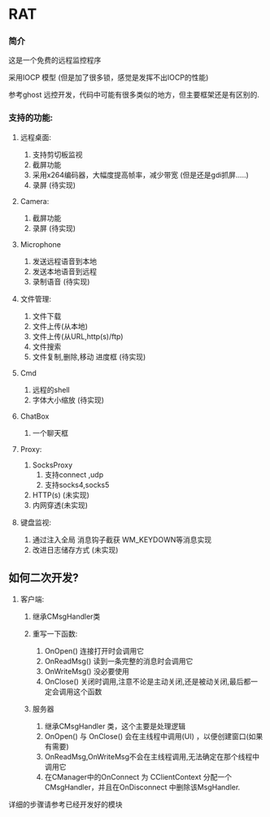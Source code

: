 # RAT

### 简介

这是一个免费的远程监控程序

采用IOCP 模型 (但是加了很多锁，感觉是发挥不出IOCP的性能)

参考ghost 远控开发，代码中可能有很多类似的地方，但主要框架还是有区别的.

### 支持的功能:

1. 远程桌面:
    1. 支持剪切板监视
    2. 截屏功能
    3. 采用x264编码器，大幅度提高帧率，减少带宽 (但是还是gdi抓屏…..)
    4. 录屏 (待实现)
    
2. Camera:
    1. 截屏功能
    2. 录屏 (待实现)

1. Microphone
    1. 发送远程语音到本地
    2. 发送本地语音到远程
    3. 录制语音 (待实现)
    
2. 文件管理:
    1. 文件下载
    2. 文件上传(从本地)
    3. 文件上传(从URL,http(s)/ftp)
    4. 文件搜索
    5. 文件复制,删除,移动 进度框 (待实现)
    
     
    
3. Cmd
    1. 远程的shell
    2. 字体大小缩放 (待实现)
    
4. ChatBox
    1. 一个聊天框

1. Proxy:
    1. SocksProxy
        1. 支持connect ,udp 
        2. 支持socks4,socks5
    2. HTTP(s) (未实现)
    3. 内网穿透(未实现)

1. 键盘监视:
    1. 通过注入全局 消息钩子截获 WM_KEYDOWN等消息实现
    2. 改进日志储存方式 (未实现)

## 如何二次开发?

1. 客户端:
    1. 继承CMsgHandler类
    2. 重写一下函数:
        1. OnOpen() 连接打开时会调用它
        2. OnReadMsg() 读到一条完整的消息时会调用它
        3. OnWriteMsg() 没必要使用
        4. OnClose() 关闭时调用,注意不论是主动关闭,还是被动关闭,最后都一定会调用这个函数
    
    1. 服务器
        1. 继承CMsgHandler 类，这个主要是处理逻辑
        2. OnOpen() 与 OnClose() 会在主线程中调用(UI) ，以便创建窗口(如果有需要)
        3. OnReadMsg,OnWriteMsg不会在主线程调用,无法确定在那个线程中调用它
        4. 在CManager中的OnConnect 为 CClientContext 分配一个 CMsgHandler，并且在OnDisconnect 中删除该MsgHandler.

详细的步骤请参考已经开发好的模块
